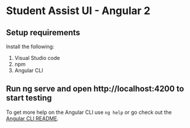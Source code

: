 # Student Assist UI - Angular 2


## Setup requirements

Install the following:
1. Visual Studio code
2. npm
3. Angular CLI

## Run ng serve and open http://localhost:4200 to start testing

To get more help on the Angular CLI use `ng help` or go check out the [Angular CLI README](https://github.com/angular/angular-cli/blob/master/README.md).
